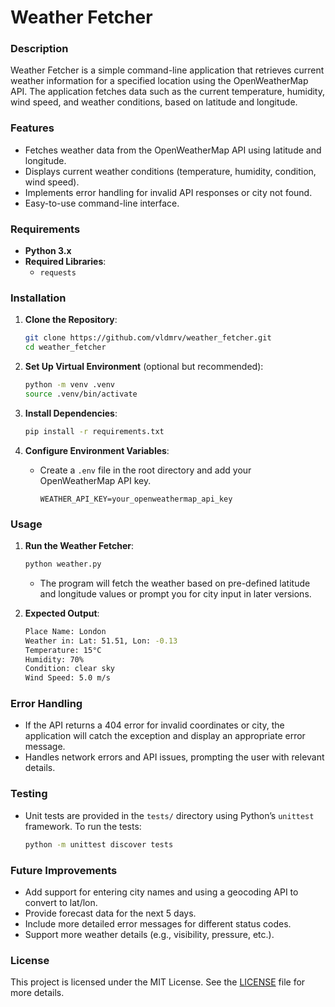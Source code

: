 # Weather Fetcher

### Description

Weather Fetcher is a simple command-line application that retrieves current weather information for a specified location using the OpenWeatherMap API. The application fetches data such as the current temperature, humidity, wind speed, and weather conditions, based on latitude and longitude.

### Features

- Fetches weather data from the OpenWeatherMap API using latitude and longitude.
- Displays current weather conditions (temperature, humidity, condition, wind speed).
- Implements error handling for invalid API responses or city not found.
- Easy-to-use command-line interface.

### Requirements

- **Python 3.x**
- **Required Libraries**:
  - `requests`

### Installation

1. **Clone the Repository**:

   ```bash
   git clone https://github.com/vldmrv/weather_fetcher.git
   cd weather_fetcher
   ```

2. **Set Up Virtual Environment** (optional but recommended):

   ```bash
   python -m venv .venv
   source .venv/bin/activate
   ```

3. **Install Dependencies**:

   ```bash
   pip install -r requirements.txt
   ```

4. **Configure Environment Variables**:
   - Create a `.env` file in the root directory and add your OpenWeatherMap API key.
     ```
     WEATHER_API_KEY=your_openweathermap_api_key
     ```

### Usage

1. **Run the Weather Fetcher**:

   ```bash
   python weather.py
   ```

   - The program will fetch the weather based on pre-defined latitude and longitude values or prompt you for city input in later versions.

2. **Expected Output**:
   ```bash
   Place Name: London
   Weather in: Lat: 51.51, Lon: -0.13
   Temperature: 15°C
   Humidity: 70%
   Condition: clear sky
   Wind Speed: 5.0 m/s
   ```

### Error Handling

- If the API returns a 404 error for invalid coordinates or city, the application will catch the exception and display an appropriate error message.
- Handles network errors and API issues, prompting the user with relevant details.

### Testing

- Unit tests are provided in the `tests/` directory using Python’s `unittest` framework. To run the tests:
  ```bash
  python -m unittest discover tests
  ```

### Future Improvements

- Add support for entering city names and using a geocoding API to convert to lat/lon.
- Provide forecast data for the next 5 days.
- Include more detailed error messages for different status codes.
- Support more weather details (e.g., visibility, pressure, etc.).

### License

This project is licensed under the MIT License. See the [LICENSE](LICENSE) file for more details.
